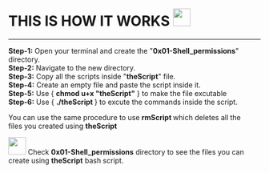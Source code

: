 <h1> THIS IS HOW IT WORKS <img width="35"src="https://toppng.com/uploads/preview/image-result-for-tips-icon-tips-icon-white-11562972429ayurgqmzbk.png"> </h1>

******

<p> 
<b> Step-1:</b> Open your terminal and create the "<b>0x01-Shell_permissions</b>" directory. </br>
<b> Step-2:</b> Navigate to the new directory. </br>
<b> Step-3:</b> Copy all the scripts inside "<b>theScript</b>" file. </br>
<b> Step-4:</b> Create an empty file and paste the script inside it. </br>
<b> Step-5:</b> Use { <b>chmod u+x "theScript"</b> } to make the file excutable </br>
<b> Step-6:</b> Use { <b>./theScript </b>} to excute the commands inside the script. </br>

You can use the same procedure to use <b> rmScript </b> which deletes all the </br> files you created using <b>theScript</b></br>

<img width="35" src="https://www.pinclipart.com/picdir/middle/562-5626043_index-finger-pointing-black-and-white-finger-clipart.png">  Check <b>0x01-Shell_permissions</b> directory to see the files you can create using <b>theScript</b> bash script. 

</p>


